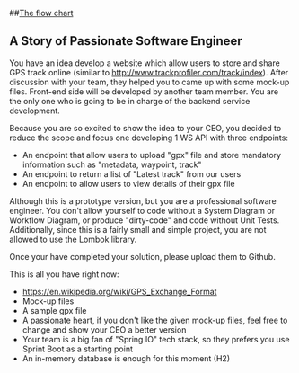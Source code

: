 ##[The flow chart](https://app.diagrams.net/?lightbox=1&highlight=0000ff&edit=_blank&layers=1&nav=1&title=gpx_track_online#RzZfbctowEIafxpfp%2BAxcEkia6aRTWqZTkpuObG9sNbLlkcWpT18Jy0a2QkNTmMAN3l8Hr779JYHlTfLNR4bK7DNNgFiunWwsb2q5rmuHofiSyrZWHMcb1krKcKK0vTDHv0GJtlKXOIGq05FTSjguu2JMiwJi3tEQY3Td7fZESfetJUrBEOYxIqb6Ayc8a5Zh2%2FuGO8Bppl49DFRDhOLnlNFlod5nud7T7lM356iZS%2FWvMpTQtSZ5N5Y3YZTy%2BinfTIBIuA22etztgdY2bwYFP2bAYPrr8Q6538af4p8j%2F2o9%2Ffr8cOXWs6wQWSoe3ytgKmG%2BbSCJ3Ev5uMzJOOaUWd71ChjHAuM9ioDMaIU5poXoElHOaa51GBOcygZOS6FmPCcicMQjXXKCC5i0hbWFqPIRY2FzcKFOi0%2F4EmgOnG1FFzWgKVDjSE%2FF6315GynTChsqDSlDpe3Ee6jiQXH9B8a%2BwfiW0YKDME6fs0YnQVUGiaKyzjCHqkSx7LcWO%2FE0pFpvNqh8E1W7EXRWwblYBQarKeIoQhUc9GS8FS5KgDWY5l1MGtJIblZI7qNWaLfwl9qLSj8B2oHXQ%2BsGBtrwBbLDc5ENDbLXYvUXYEJ%2FdGkmdByDlQFJgBvL20cakKCqwrGgUXHEuClrQGGD%2BULy%2FBCo6KETTTcK9i7YasEMGBbLkz7XDkpIjNutx11kTZcshtcuAbM%2BGv%2FgL%2FgZEMTxqpvGSzVRb5hRLBJsy9%2BWtin%2FqFfWOn01Sr%2FfehMZh1n%2FQBfFSYEbE%2B0s0i77P1xj3qUnc00hUls0ZpCB5hoZ7m2zi3TfLDTnHeO1E%2FpKXXw199eOpvfynxd2bePab%2FSf7%2FT81z%2Bfzu0%2F7%2BL8d0IvhUd6KXhPLwWDnpfeepaFvbPM9U%2FlJUv%2B%2BGz%2BctTd93%2FsvJs%2F)



## A Story of Passionate Software Engineer
You have an idea develop a website which allow users to store and share GPS track online (similar to http://www.trackprofiler.com/track/index). After discussion with your team, they helped you to came up with some mock-up files. 
Front-end side will be developed by another team member. You are the only one who is going to be in charge of the backend service development.

Because you are so excited to show the idea to your CEO, you decided to reduce the scope and focus one developing 1 WS API with three endpoints:

- An endpoint that allow users to upload "gpx" file and store mandatory information such as "metadata, waypoint, track" 
- An endpoint to return a list of "Latest track" from our users
- An endpoint to allow users to view details of their gpx file

Although this is a prototype version, but you are a professional software engineer. You don't allow yourself to code without a System Diagram or Workflow Diagram, or produce "dirty-code" and code without Unit Tests. Additionally, since this is a fairly small and simple project, you are not allowed to use the Lombok library.

Once your have completed your solution, please upload them to Github.

This is all you have right now: 

- https://en.wikipedia.org/wiki/GPS_Exchange_Format
- Mock-up files
- A sample gpx file
- A passionate heart, if you don't like the given mock-up files, feel free to change and show your CEO a better version
- Your team is a big fan of "Spring IO" tech stack, so they prefers you use Sprint Boot as a starting point
- An in-memory database is enough for this moment (H2)